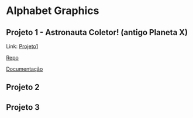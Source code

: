 # Alphabet Graphics

## Projeto 1 - Astronauta Coletor! (antigo Planeta X)

Link: [Projeto1](https://alphabetgraphics.github.io/AlphabetGraphics/projeto1/helloworld.html)

[Repo](https://github.com/AlphabetGraphics/abcg/tree/e134a0d8330ed9eb4e3a7fff7e6f2d76b002306a/examples/projeto1)

[Documentação](https://alphabetgraphics.github.io/AlphabetGraphics/projeto1/)

## Projeto 2


## Projeto 3
